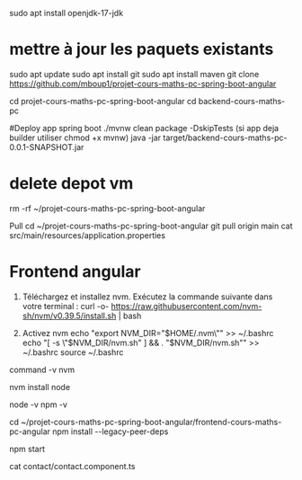 sudo apt install openjdk-17-jdk
# mettre à jour les paquets existants
sudo apt update
sudo apt install git
sudo apt install maven
git clone https://github.com/mboup1/projet-cours-maths-pc-spring-boot-angular

cd projet-cours-maths-pc-spring-boot-angular
cd backend-cours-maths-pc

#Deploy app spring boot
./mvnw clean package -DskipTests
(si app  deja builder utiliser chmod +x mvnw)
java -jar target/backend-cours-maths-pc-0.0.1-SNAPSHOT.jar

# delete depot vm
rm -rf ~/projet-cours-maths-pc-spring-boot-angular

Pull
cd ~/projet-cours-maths-pc-spring-boot-angular
git pull origin main
cat src/main/resources/application.properties



# Frontend angular

1. Téléchargez et installez nvm. Exécutez la commande suivante dans votre terminal :
curl -o- https://raw.githubusercontent.com/nvm-sh/nvm/v0.39.5/install.sh | bash

2. Activez nvm
echo "export NVM_DIR=\"$HOME/.nvm\"" >> ~/.bashrc
echo "[ -s \"$NVM_DIR/nvm.sh\" ] && \. \"$NVM_DIR/nvm.sh\"" >> ~/.bashrc
source ~/.bashrc

command -v nvm

nvm install node

node -v
npm -v

cd ~/projet-cours-maths-pc-spring-boot-angular/frontend-cours-maths-pc-angular
npm install --legacy-peer-deps

npm start

cat contact/contact.component.ts